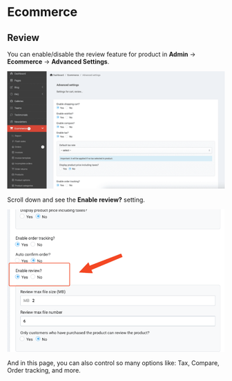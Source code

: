 # Ecommerce

## Review

You can enable/disable the review feature for product in **Admin** -> **Ecommerce** -> **Advanced Settings**.

![](images/ecommerce-1.png)

Scroll down and see the **Enable review?** setting.

![](images/ecommerce-2.png)

And in this page, you can also control so many options like: Tax, Compare, Order tracking, and more.
